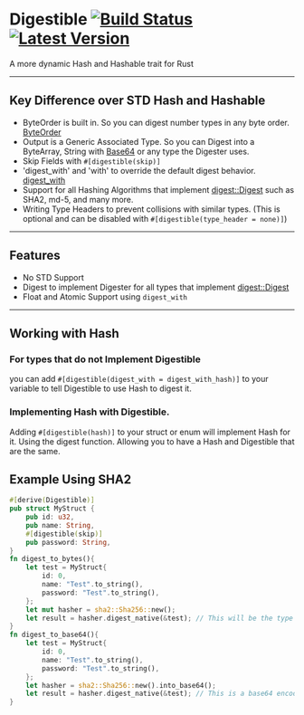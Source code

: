 # Digestible [![Build Status]][actions] [![Latest Version]][crates.io]
[Build Status]: https://img.shields.io/github/actions/workflow/status/wyatt-herkamp/digestible/commit.yml?branch=master
[actions]: https://github.com/wyatt-herkamp/digestible/actions?query=branch%3Amaster
[Latest Version]: https://img.shields.io/crates/v/digestible.svg
[crates.io]: https://crates.io/crates/digestible
A more dynamic Hash and Hashable trait for Rust

---

## Key Difference over STD Hash and Hashable
- ByteOrder is built in. So you can digest number types in any byte order. [ByteOrder](https://docs.rs/byteorder/latest/byteorder/)
- Output is a Generic Associated Type.
  So you can Digest into a ByteArray, 
  String with [Base64](https://docs.rs/digestible/0.2.0/digestible/to_base64/index.html)
  or any type the Digester uses.
- Skip Fields with `#[digestible(skip)]`
- 'digest_with' and 'with' to override the default digest behavior. [digest_with](https://docs.rs/digestible/0.2.0/digestible/digest_with/index.html)
- Support for all Hashing Algorithms that implement [digest::Digest](https://docs.rs/digest/latest/digest/) such as SHA2, md-5, and many more.
- Writing Type Headers to prevent collisions with similar types. (This is optional and can be disabled with `#[digestible(type_header = none)]`)
---

## Features
- No STD Support
- Digest to implement Digester for all types that implement [digest::Digest](https://docs.rs/digest/latest/digest/)
- Float and Atomic Support using `digest_with`

---
## Working with Hash
### For types that do not Implement Digestible
you can add `#[digestible(digest_with = digest_with_hash)]` to your variable
to tell Digestible to use Hash to digest it.

### Implementing Hash with Digestible. 
Adding `#[digestible(hash)]` to your struct or enum will implement Hash for it. 
Using the digest function. 
Allowing you to have a Hash and Digestible that are the same. 



## Example Using SHA2
```rust
#[derive(Digestible)]
pub struct MyStruct {
    pub id: u32,
    pub name: String,
    #[digestible(skip)]
    pub password: String,
}
fn digest_to_bytes(){
    let test = MyStruct{
        id: 0,
        name: "Test".to_string(),
        password: "Test".to_string(),
    };
    let mut hasher = sha2::Sha256::new();
    let result = hasher.digest_native(&test); // This will be the type of sha2 Output
}
fn digest_to_base64(){
    let test = MyStruct{
        id: 0,
        name: "Test".to_string(),
        password: "Test".to_string(),
    };
    let hasher = sha2::Sha256::new().into_base64();
    let result = hasher.digest_native(&test); // This is a base64 encoded string
}
```